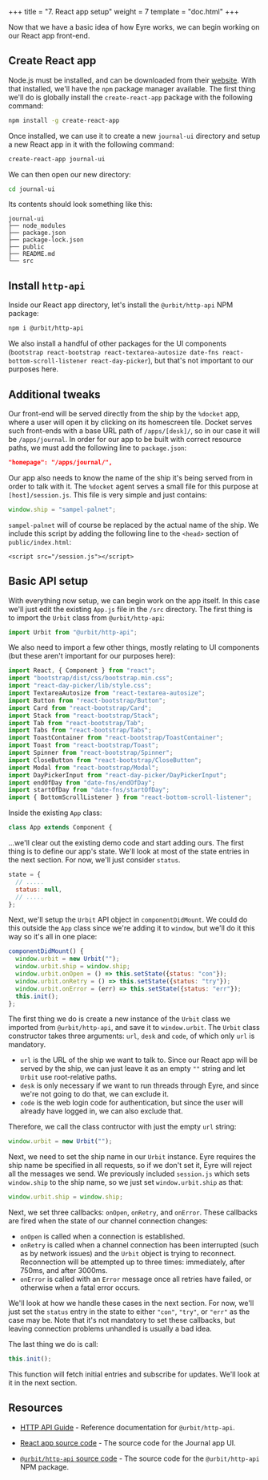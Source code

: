 +++
title = "7. React app setup"
weight = 7
template = "doc.html"
+++

Now that we have a basic idea of how Eyre works, we can begin working on our
React app front-end.

## Create React app

Node.js must be installed, and can be downloaded from their
[website](https://nodejs.org/en/download). With that installed, we'll have the
`npm` package manager available. The first thing we'll do is globally install
the `create-react-app` package with the following command:

```sh
npm install -g create-react-app
```

Once installed, we can use it to create a new `journal-ui` directory and setup a
new React app in it with the following command:

```sh
create-react-app journal-ui
```

We can then open our new directory:

```sh
cd journal-ui
```

Its contents should look something like this:

```
journal-ui
├── node_modules
├── package.json
├── package-lock.json
├── public
├── README.md
└── src
```

## Install `http-api`

Inside our React app directory, let's install the `@urbit/http-api` NPM package:

```sh
npm i @urbit/http-api
```

We also install a handful of other packages for the UI components (`bootstrap react-bootstrap react-textarea-autosize date-fns react-bottom-scroll-listener react-day-picker`), but that's not important to our purposes here.

## Additional tweaks

Our front-end will be served directly from the ship by the `%docket` app, where
a user will open it by clicking on its homescreen tile. Docket serves such
front-ends with a base URL path of `/apps/[desk]/`, so in our case it will be
`/apps/journal`. In order for our app to be built with correct resource paths,
we must add the following line to `package.json`:

```json
"homepage": "/apps/journal/",
```

Our app also needs to know the name of the ship it's being served from in order
to talk with it. The `%docket` agent serves a small file for this purpose at
`[host]/session.js`. This file is very simple and just contains:

```js
window.ship = "sampel-palnet";
```

`sampel-palnet` will of course be replaced by the actual name of the ship. We
include this script by adding the following line to the `<head>` section of
`public/index.html`:

```
<script src="/session.js"></script>
```

## Basic API setup

With everything now setup, we can begin work on the app itself. In this case
we'll just edit the existing `App.js` file in the `/src` directory. The first thing is to import the `Urbit` class from `@urbit/http-api`:

```js
import Urbit from "@urbit/http-api";
```

We also need to import a few other things, mostly relating to UI components (but
these aren't important for our purposes here):

```js
import React, { Component } from "react";
import "bootstrap/dist/css/bootstrap.min.css";
import "react-day-picker/lib/style.css";
import TextareaAutosize from "react-textarea-autosize";
import Button from "react-bootstrap/Button";
import Card from "react-bootstrap/Card";
import Stack from "react-bootstrap/Stack";
import Tab from "react-bootstrap/Tab";
import Tabs from "react-bootstrap/Tabs";
import ToastContainer from "react-bootstrap/ToastContainer";
import Toast from "react-bootstrap/Toast";
import Spinner from "react-bootstrap/Spinner";
import CloseButton from "react-bootstrap/CloseButton";
import Modal from "react-bootstrap/Modal";
import DayPickerInput from "react-day-picker/DayPickerInput";
import endOfDay from "date-fns/endOfDay";
import startOfDay from "date-fns/startOfDay";
import { BottomScrollListener } from "react-bottom-scroll-listener";
```

Inside the existing `App` class:

```js
class App extends Component {
```

...we'll clear out the existing demo code and start adding ours. The first thing
is to define our app's state. We'll look at most of the state entries in the
next section. For now, we'll just consider `status`.

```js
state = {
  // .....
  status: null,
  // .....
};
```

Next, we'll setup the `Urbit` API object in `componentDidMount`. We could do
this outside the `App` class since we're adding it to `window`, but we'll do it
this way so it's all in one place:

```js
componentDidMount() {
  window.urbit = new Urbit("");
  window.urbit.ship = window.ship;
  window.urbit.onOpen = () => this.setState({status: "con"});
  window.urbit.onRetry = () => this.setState({status: "try"});
  window.urbit.onError = (err) => this.setState({status: "err"});
  this.init();
};
```

The first thing we do is create a new instance of the `Urbit` class we imported
from `@urbit/http-api`, and save it to `window.urbit`. The `Urbit` class
constructor takes three arguments: `url`, `desk` and `code`, of which only `url`
is mandatory.

- `url` is the URL of the ship we want to talk to. Since our React app will be
  served by the ship, we can just leave it as an empty `""` string and let
  `Urbit` use root-relative paths.
- `desk` is only necessary if we want to run threads through Eyre, and since
  we're not going to do that, we can exclude it.
- `code` is the web login code for authentication, but since the user will
  already have logged in, we can also exclude that.

Therefore, we call the class contructor with just the empty `url` string:

```js
window.urbit = new Urbit("");
```

Next, we need to set the ship name in our `Urbit` instance. Eyre requires the
ship name be specified in all requests, so if we don't set it, Eyre will reject
all the messages we send. We previously included `session.js` which sets
`window.ship` to the ship name, so we just set `window.urbit.ship` as that:

```js
window.urbit.ship = window.ship;
```

Next, we set three callbacks: `onOpen`, `onRetry`, and `onError`. These
callbacks are fired when the state of our channel connection changes:

- `onOpen` is called when a connection is established.
- `onRetry` is called when a channel connection has been interrupted (such as by
  network issues) and the `Urbit` object is trying to reconnect. Reconnection
  will be attempted up to three times: immediately, after 750ms, and after
  3000ms.
- `onError` is called with an `Error` message once all retries have failed, or
  otherwise when a fatal error occurs.

We'll look at how we handle these cases in the next section. For now, we'll just
set the `status` entry in the state to either `"con"`, `"try"`, or `"err"` as
the case may be. Note that it's not mandatory to set these callbacks, but
leaving connection problems unhandled is usually a bad idea.

The last thing we do is call:

```js
this.init();
```

This function will fetch initial entries and subscribe for updates. We'll look
at it in the next section.

## Resources

- [HTTP API Guide](/docs/userspace/http-api-guide) - Reference documentation for
  `@urbit/http-api`.

- [React app source
  code](https://github.com/urbit/docs-examples/tree/main/journal-app/ui) - The
  source code for the Journal app UI.

- [`@urbit/http-api` source
  code](https://github.com/urbit/urbit/tree/master/pkg/npm/http-api) - The
  source code for the `@urbit/http-api` NPM package.
